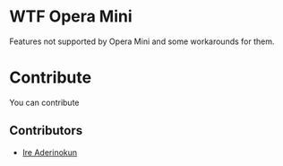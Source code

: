 # WTF Opera Mini

Features not supported by Opera Mini and some workarounds for them.


# Contribute

You can contribute

## Contributors

- [Ire Aderinokun](http://github.com/ireade)